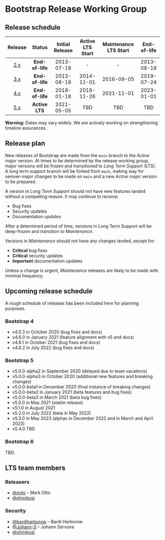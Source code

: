 # Bootstrap Release Working Group

## Release schedule

| Release | Status          | Initial Release | Active LTS Start | Maintenance LTS Start | End-of-life |
| :-----: | :-------------: | :-------------: | :--------------: | :-------------------: | :---------: |
| [2.x][] | **End-of-life** | 2013-07-18      | -                | -                     | 2013-08-19  |
| [3.x][] | **End-of-life** | 2013-08-19      | 2014-11-01       | 2016-09-05            | 2019-07-24  |
| [4.x][] | **End-of-life** | 2018-01-18      | 2019-11-26       | 2021-11-01            | 2023-01-01  |
| [5.x][] | **Active LTS**  | 2021-05-05      | TBD              | TBD                   | TBD         |

**Warning:** Dates may vary widely. We are actively working on strengthening timeline assurances.

[2.x]: https://getbootstrap.com/2.3.2/getting-started.html#download-bootstrap
[3.x]: https://getbootstrap.com/docs/3.4/getting-started/#download
[4.x]: https://getbootstrap.com/docs/4.5/getting-started/download/
[5.x]: https://getbootstrap.com/

## Release plan

New releases of Bootstrap are made from the `main` branch to the *Active* major version. At times to be determined by the release working group, major versions will be frozen and transitioned to *Long Term Support* (LTS). A long term support branch will be forked from `main`, making way for semver-major changes to be made on `main` and a new *Active* major version to be prepared.

A version in *Long Term Support* should not have new features landed without a compelling reason. It may continue to receive:

* Bug fixes
* Security updates
* Documentation updates

After a determined period of time, versions in Long Term Support will be deep-frozen and transition to *Maintenance*.

Versions in *Maintenance* should not have any changes landed, except for:

* **Critical** bug fixes
* **Critical** security updates
* **Important** documentation updates

Unless a change is urgent, *Maintenance* releases are likely to be made with minimal frequency.

## Upcoming release schedule

A rough schedule of releases has been included here for planning purposes.

### Bootstrap 4

- v4.5.3 in October 2020 (bug fixes and docs)
- v4.6.0 in January 2021 (feature alignment with v5 and docs)
- v4.6.1 in October 2021 (bug fixes and docs)
- v4.6.2 in July 2022 (bug fixes and docs)

### Bootstrap 5

- v5.0.0-alpha2 in September 2020 (delayed due to team vacations)
- v5.0.0-alpha3 in October 2020 (additional new features and breaking changes)
- v5.0.0-beta1 in December 2020 (final instance of breaking changes)
- v5.0.0-beta2 in January 2021 (beta features and bug fixes)
- v5.0.0-beta3 in March 2021 (beta bug fixes)
- v5.0.0 in May 2021 (stable release)
- v5.1.0 in August 2021
- v5.2.0 in July 2022 (beta in May 2022)
- v5.3.0 in May 2023 (alphas in December 2022 and in March and April 2023)
- v5.4.0 TBD

### Bootstrap 6

TBD.

## LTS team members

### Releasers

* [@mdo](https://github.com/mdo) – Mark Otto
* [@xhmikosr](https://github.com/xhmikosr)

### Security

* [@bardiharborow](https://github.com/bardiharborow) – Bardi Harborow
* [@Johann-S](https://github.com/Johann-S) – Johann Servoire
* [@xhmikosr](https://github.com/xhmikosr)
